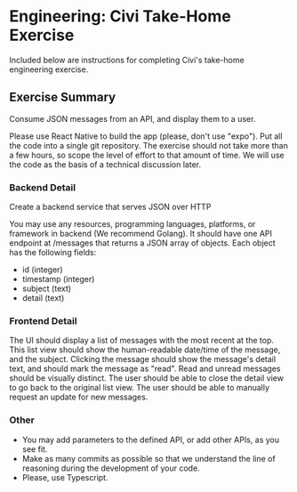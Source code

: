 # Engineering: Civi Take-Home Exercise
Included below are instructions for completing Civi's take-home engineering exercise.

## Exercise Summary
Consume JSON messages from an API, and display them to a user.

Please use React Native to build the app (please, don't use "expo"). Put all the code into a single git repository. The exercise should not take more than a few hours, so scope the level of effort to that amount of time. We will use the code as the basis of a technical discussion later.

### Backend Detail
Create a backend service that serves JSON over HTTP

You may use any resources, programming languages, platforms, or framework in backend (We recommend Golang). 
It should have one API endpoint at /messages that returns a JSON array of objects. Each object has the following fields:
- id (integer)
- timestamp (integer)
- subject (text)
- detail (text)


### Frontend Detail
The UI should display a list of messages with the most recent at the top. This list view should show the human-readable date/time of the message, and the subject. Clicking the message should show the message's detail text, and should mark the message as "read". Read and unread messages should be visually distinct. The user should be able to close the detail view to go back to the original list view. The user should be able to manually request an update for new messages.


### Other
- You may add parameters to the defined API, or add other APIs, as you see fit.
- Make as many commits as possible so that we understand the line of reasoning during the development of your code.
- Please, use Typescript.
